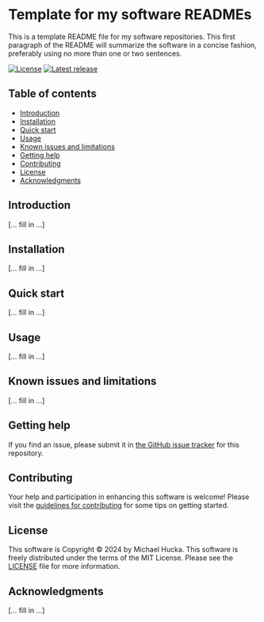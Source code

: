 # Template for my software READMEs

This is a template README file for my software repositories. This first paragraph of the README will summarize the software in a concise fashion, preferably using no more than one or two sentences.

[![License](https://img.shields.io/badge/License-MIT-lightgrey.svg?style=flat-square)](https://github.com/mhucka/template/blob/main/LICENSE)
[![Latest release](https://img.shields.io/github/v/release/mhucka/template.svg?style=flat-square&color=b44e88&label=Latest%20release)](https://github.com/mhucka/template/releases)


## Table of contents

* [Introduction](#introduction)
* [Installation](#installation)
* [Quick start](#quick-start)
* [Usage](#usage)
* [Known issues and limitations](#known-issues-and-limitations)
* [Getting help](#getting-help)
* [Contributing](#contributing)
* [License](#license)
* [Acknowledgments](#acknowledgments)


## Introduction

[... fill in ...]


## Installation

[... fill in ...]


## Quick start

[... fill in ...]


## Usage

[... fill in ...]


## Known issues and limitations

[... fill in ...]


## Getting help

If you find an issue, please submit it in [the GitHub issue tracker](https://github.com/mhucka/template/issues) for this repository.


## Contributing

Your help and participation in enhancing this software is welcome!  Please visit the [guidelines for contributing](https://github.com/mhucka/template/blob/main/CONTRIBUTING.md) for some tips on getting started.


## License

This software is Copyright © 2024 by Michael Hucka. This software is freely distributed under the terms of the MIT License. Please see the [LICENSE](LICENSE) file for more information.


## Acknowledgments

[... fill in ...]
